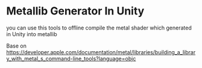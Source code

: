 # Metallib Generator In Unity

you can use this tools to offline compile the metal shader which generated in Unity into metallib

Base on
https://developer.apple.com/documentation/metal/libraries/building_a_library_with_metal_s_command-line_tools?language=objc
